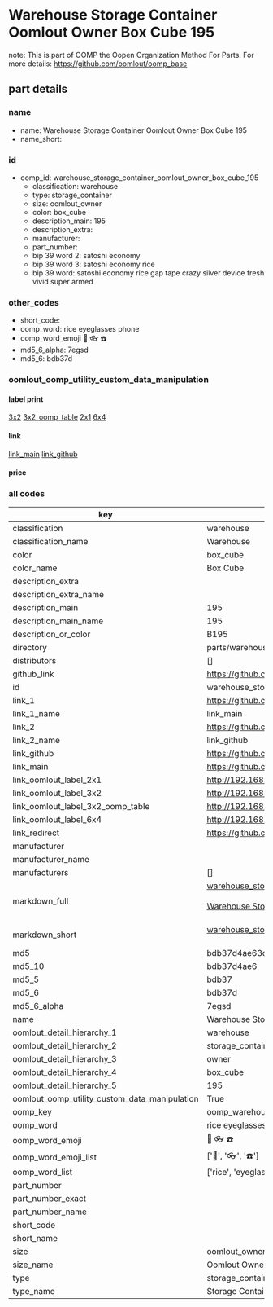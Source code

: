 # Warehouse Storage Container Oomlout Owner Box Cube 195  

note: This is part of OOMP the Oopen Organization Method For Parts. For more details: https://github.com/oomlout/oomp_base

##  part details
  







### name
* name: Warehouse Storage Container Oomlout Owner Box Cube 195
* name_short: 
### id
* oomp_id: warehouse_storage_container_oomlout_owner_box_cube_195
  * classification: warehouse
  * type: storage_container
  * size: oomlout_owner
  * color: box_cube
  * description_main: 195
  * description_extra: 
  * manufacturer: 
  * part_number: 
  * bip 39 word 2: satoshi economy
  * bip 39 word 3: satoshi economy rice
  * bip 39 word: satoshi economy rice gap tape crazy silver device fresh vivid super armed

### other_codes
* short_code: 
* oomp_word: rice eyeglasses phone
* oomp_word_emoji :rice: :eyeglasses: :phone:
* md5_6_alpha: 7egsd
* md5_6: bdb37d






### oomlout_oomp_utility_custom_data_manipulation
#### label print
[3x2](http://192.168.1.245:1112/?label=oomp%207egsd)
[3x2_oomp_table](http://192.168.1.108:1112/?label=oomp%207egsd)
[2x1](http://192.168.1.242:1112/?label=oomp%207egsd)
[6x4](http://192.168.1.55:1112/?label=oomp%207egsd)    

#### link

[link_main](https://github.com/oomlout/oomlout_oomp_version_1_messy/tree/main/parts/warehouse_storage_container_oomlout_owner_box_cube_195) [link_github](https://github.com/oomlout/oomlout_oomp_version_1_messy/tree/main/parts/warehouse_storage_container_oomlout_owner_box_cube_195)                             

#### price







### all codes 
| key | value |  
| --- | --- |  
| classification | warehouse |  
| classification_name | Warehouse |  
| color | box_cube |  
| color_name | Box Cube |  
| description_extra |  |  
| description_extra_name |  |  
| description_main | 195 |  
| description_main_name | 195 |  
| description_or_color | B195 |  
| directory | parts/warehouse_storage_container_oomlout_owner_box_cube_195 |  
| distributors | [] |  
| github_link | https://github.com/oomlout/oomlout_oomp_part_src/tree/main/parts/warehouse_storage_container_oomlout_owner_box_cube_195 |  
| id | warehouse_storage_container_oomlout_owner_box_cube_195 |  
| link_1 | https://github.com/oomlout/oomlout_oomp_version_1_messy/tree/main/parts/warehouse_storage_container_oomlout_owner_box_cube_195 |  
| link_1_name | link_main |  
| link_2 | https://github.com/oomlout/oomlout_oomp_version_1_messy/tree/main/parts/warehouse_storage_container_oomlout_owner_box_cube_195 |  
| link_2_name | link_github |  
| link_github | https://github.com/oomlout/oomlout_oomp_version_1_messy/tree/main/parts/warehouse_storage_container_oomlout_owner_box_cube_195 |  
| link_main | https://github.com/oomlout/oomlout_oomp_version_1_messy/tree/main/parts/warehouse_storage_container_oomlout_owner_box_cube_195 |  
| link_oomlout_label_2x1 | http://192.168.1.242:1112/?label=oomp%207egsd |  
| link_oomlout_label_3x2 | http://192.168.1.245:1112/?label=oomp%207egsd |  
| link_oomlout_label_3x2_oomp_table | http://192.168.1.108:1112/?label=oomp%207egsd |  
| link_oomlout_label_6x4 | http://192.168.1.55:1112/?label=oomp%207egsd |  
| link_redirect | https://github.com/oomlout/oomlout_oomp_version_1_messy/tree/main/parts/warehouse_storage_container_oomlout_owner_box_cube_195 |  
| manufacturer |  |  
| manufacturer_name |  |  
| manufacturers | [] |  
| markdown_full | [warehouse_storage_container_oomlout_owner_box_cube_195](none)<br>[](none)<br>[Warehouse Storage Container Oomlout Owner Box Cube 195](none)<br><br> |  
| markdown_short | [warehouse_storage_container_oomlout_owner_box_cube_195](none)<br><br> |  
| md5 | bdb37d4ae63cb918cb6ee5f572518dfb |  
| md5_10 | bdb37d4ae6 |  
| md5_5 | bdb37 |  
| md5_6 | bdb37d |  
| md5_6_alpha | 7egsd |  
| name | Warehouse Storage Container Oomlout Owner Box Cube 195 |  
| oomlout_detail_hierarchy_1 | warehouse |  
| oomlout_detail_hierarchy_2 | storage_container |  
| oomlout_detail_hierarchy_3 | owner |  
| oomlout_detail_hierarchy_4 | box_cube |  
| oomlout_detail_hierarchy_5 | 195 |  
| oomlout_oomp_utility_custom_data_manipulation | True |  
| oomp_key | oomp_warehouse_storage_container_oomlout_owner_box_cube_195 |  
| oomp_word | rice eyeglasses phone |  
| oomp_word_emoji | :rice: :eyeglasses: :phone: |  
| oomp_word_emoji_list | [':rice:', ':eyeglasses:', ':phone:'] |  
| oomp_word_list | ['rice', 'eyeglasses', 'phone'] |  
| part_number |  |  
| part_number_exact |  |  
| part_number_name |  |  
| short_code |  |  
| short_name |  |  
| size | oomlout_owner |  
| size_name | Oomlout Owner |  
| type | storage_container |  
| type_name | Storage Container |  
